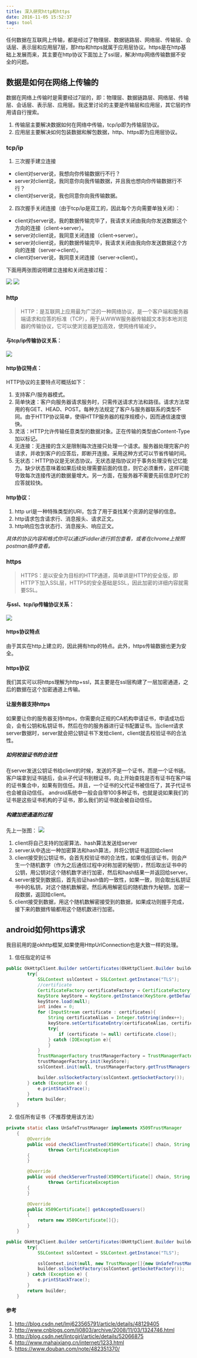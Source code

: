 ```yaml
---
title: 深入研究http和https
date: 2016-11-05 15:52:37
tags: tool
---
```

任何数据在互联网上传输，都是经过了物理层、数据链路层、网络层、传输层、会话层、表示层和应用层7层，那http和https就属于应用层协议。https是在http基础上发展而来，其主要在http协议下面加上了ssl层，解决http网络传输数据不安全的问题。
<!-- more -->

## 数据是如何在网络上传输的

数据在网络上传输时是需要经过7层的，即：物理层、数据链路层、网络层、传输层、会话层、表示层、应用层。我这里讨论的主要是传输层和应用层，其它层的作用请自行搜索。
1. 传输层主要解决数据如何在网络中传输，tcp/ip即为传输层协议。
2. 应用层主要解决如何包装数据和解包数据，http、https即为应用层协议。

### tcp/ip

1. 三次握手建立连接
 * client对server说，我想向你传输数据行不行？
 * server对client说，我同意你向我传输数据，并且我也想向你传输数据行不行？
 * client对server说，我也同意你向我传输数据。

2. 四次握手关闭连接（由于tcp/ip是双工的，因此每个方向需要单独关闭）：
 * client对server说，我的数据传输完毕了，我请求关闭由我向你发送数据这个方向的连接（client->server）。
 * server对client说，我同意关闭连接（client->server）。
 * server对client说，我的数据传输完毕，我请求关闭由我向你发送数据这个方向的连接（server->client）。
 * client对server说，我同意关闭连接（server->client）。

下面用两张图说明建立连接和关闭连接过程：

![](/images/con_handshake.jpg)
![](/images/discon_handshake.jpg)

### http

> HTTP：是互联网上应用最为广泛的一种网络协议，是一个客户端和服务器端请求和应答的标准（TCP），用于从WWW服务器传输超文本到本地浏览器的传输协议，它可以使浏览器更加高效，使网络传输减少。

#### 与tcp/ip传输协议关系：

![](/images/http_tcpip.jpg)

#### http协议特点：

HTTP协议的主要特点可概括如下：
1. 支持客户/服务器模式。
2. 简单快速：客户向服务器请求服务时，只需传送请求方法和路径。请求方法常用的有GET、HEAD、POST。每种方法规定了客户与服务器联系的类型不同。由于HTTP协议简单，使得HTTP服务器的程序规模小，因而通信速度很快。
3. 灵活：HTTP允许传输任意类型的数据对象。正在传输的类型由Content-Type加以标记。
4. 无连接：无连接的含义是限制每次连接只处理一个请求。服务器处理完客户的请求，并收到客户的应答后，即断开连接。采用这种方式可以节省传输时间。
5. 无状态：HTTP协议是无状态协议。无状态是指协议对于事务处理没有记忆能力。缺少状态意味着如果后续处理需要前面的信息，则它必须重传，这样可能导致每次连接传送的数据量增大。另一方面，在服务器不需要先前信息时它的应答就较快。

#### http协议：

1. http url是一种特殊类型的URI，包含了用于查找某个资源的足够的信息。
2. http请求包含请求行、消息报头、请求正文。
3. http响应包含状态行、消息报头、响应正文。

*具体的协议内容和格式你可以通过Fiddler进行抓包查看，或者在chrome上按照postman插件查看。*

### https

> HTTPS：是以安全为目标的HTTP通道，简单讲是HTTP的安全版，即HTTP下加入SSL层，HTTPS的安全基础是SSL，因此加密的详细内容就需要SSL。

#### 与ssl、tcp/ip传输协议关系：

![](/images/https_ssl_tcpip.jpg)

#### https协议特点

由于其实在http上建立的，因此拥有http的特点。此外，https传输数据也更为安全。

#### https协议

我们其实可以将https理解为http+ssl，其主要是在ssl层构建了一层加密通道，之后的数据在这个加密通道上传输。

#### 让服务器支持https

如果要让你的服务器支持https，你需要向正规的CA机构申请证书，申请成功后会，会有公钥和私钥证书，然后在你的服务器进行证书配置证书。当client请求server数据时，server就会把公钥证书下发给client，client就去校验证书的合法性。

##### 如何校验证书的合法性

在server发送公钥证书给client的时候，发送的不是一个证书，而是一个证书链。客户端拿到证书链后，会从子代证书到根证书，向上开始查找是否有证书在客户端的证书集合中，如果有则信任。并且，一个证书的父代证书被信任了，其子代证书也会被自动信任。
android系统中一般会自带100多种证书，也就是说如果我们的证书是这些证书机构的子证书，那么我们的证书就会被自动信任。

##### 构建加密通道的过程

先上一张图：
![](/images/https_process.png)

1. client将自己支持的加密算法、hash算法发送给server
2. server从中选出一种加密算法和hash算法，并将公钥证书返回给client
3. client接受到公钥证书，会首先校验证书的合法性，如果信任该证书，则会产生一个随机数字（作为之后通信过程中对称加密的秘钥），然后取出证书中的公钥，用公钥对这个随机数字进行加密，然后和hash结果一并返回给server。
4. server接受到数据后，首先验证hash值的一致性，如果一致，则会取出私钥证书中的私钥，对这个随机数解密。然后再用解密后的随机数作为秘钥，加密一段数据，返回给client。
5. client接受到数据，用这个随机数解密接受到的数据，如果成功则握手完成，接下来的数据传输都用这个随机数进行加密。

## android如何https请求

我目前用的是okhttp框架,如果使用HttpUrlConnection也是大致一样的处理。
1. 信任指定的证书
```java
public OkHttpClient.Builder setCertificates(OkHttpClient.Builder builder,InputStream[] certificates) {
        try{
            SSLContext sslContext = SSLContext.getInstance("TLS");
            //certificate
            CertificateFactory certificateFactory = CertificateFactory.getInstance("X.509");
            KeyStore keyStore = KeyStore.getInstance(KeyStore.getDefaultType());
            keyStore.load(null);
            int index = 0;
            for (InputStream certificate : certificates){
                String certificateAlias = Integer.toString(index++);
                keyStore.setCertificateEntry(certificateAlias, certificateFactory.generateCertificate(certificate));
                try{
                    if (certificate != null) certificate.close();
                } catch (IOException e){
                }
            }
            TrustManagerFactory trustManagerFactory = TrustManagerFactory.getInstance(TrustManagerFactory.getDefaultAlgorithm());
            trustManagerFactory.init(keyStore);
            sslContext.init(null, trustManagerFactory.getTrustManagers(), new SecureRandom());

            builder.sslSocketFactory(sslContext.getSocketFactory());
        } catch (Exception e) {
            e.printStackTrace();
        }
        return builder;
    }
```

2. 信任所有证书（不推荐使用该方法）
```java
private static class UnSafeTrustManager implements X509TrustManager
    {
        @Override
        public void checkClientTrusted(X509Certificate[] chain, String authType)
                throws CertificateException
        {
        }

        @Override
        public void checkServerTrusted(X509Certificate[] chain, String authType)
                throws CertificateException
        {
        }

        @Override
        public X509Certificate[] getAcceptedIssuers()
        {
            return new X509Certificate[]{};
        }
    }
```
```java
public OkHttpClient.Builder setCertificates(OkHttpClient.Builder builder,InputStream[] certificates,InputStream bksFileStream, String password) {
        try{
            SSLContext sslContext = SSLContext.getInstance("TLS");

            sslContext.init(null, new TrustManager[]{new UnSafeTrustManager()}, new SecureRandom());
            builder.sslSocketFactory(sslContext.getSocketFactory());
        } catch (Exception e) {
            e.printStackTrace();
        }
        return builder;
    }
```

#### 参考
1. <http://blog.csdn.net/lmj623565791/article/details/48129405>
2. <http://www.cnblogs.com/li0803/archive/2008/11/03/1324746.html>
3. <http://blog.csdn.net/lintcgirl/article/details/52066875>
4. <http://www.mahaixiang.cn/internet/1233.html>
5. <https://www.douban.com/note/482351370/>